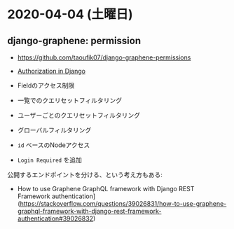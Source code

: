 # 2020-04-04 (土曜日)

## django-graphene: permission

- https://github.com/taoufik07/django-graphene-permissions
- [Authorization in Django](https://docs.graphene-python.org/projects/django/en/latest/authorization/)


- Fieldのアクセス制限
- 一覧でのクエリセットフィルタリング 
- ユーザーごとのクエリセットフィルタリング
- グローバルフィルタリング
- `id` ベースのNodeアクセス
- `Login Required` を追加


公開するエンドポイントを分ける、という考え方もある:

- How to use Graphene GraphQL framework with Django REST Framework authentication](https://stackoverflow.com/questions/39026831/how-to-use-graphene-graphql-framework-with-django-rest-framework-authentication#39026832)

